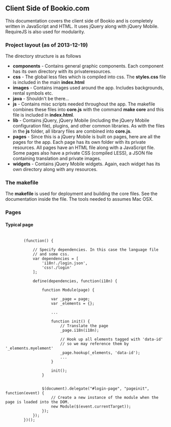 <h2>Client Side of Bookio.com</h2>

This documentation covers the client side of Bookio and is completely written in JavaScript and HTML. It uses jQuery along with jQuery Mobile. RequireJS is also used for modularity.

<h3>Project layout (as of 2013-12-19)</h3>
The directory structure is as follows
<ul>
  <li>
    <b>components</b> - Contains general graphic components. Each component has 
	its own directory with its privateresources.
  </li>
    
  <li>
    <b>css</b> - The global less files which is compiled into css. 
    The <b>styles.css</b> file is included in the main <b>index.html</b>
  </li>

  <li>
    <b>images</b> - Contains images used around the app. Includes backgrounds, rental symbols etc.
  </li>

  <li>
    <b>java</b> - Shouldn't be there... 
  </li>

  <li>
    <b>js</b> - Contains misc scripts needed throughout the app. The makefile combines these files
    into <b>core.js</b> with the command <b>make core</b> and this file is included in <b>index.html</b>. 
  </li>

  <li>
    <b>lib</b> - Contains jQuery, jQuery Mobile (including the jQuery Mobile configuration file), 
	plugins, and other common libraries. As with the files in the <b>js</b> folder, all library files
	are combined into <b>core.js</b>.
  </li>

  <li>
    <b>pages</b> - Since this is a jQuery Mobile is built on pages, here are all the pages for the app.
    Each page has its own folder with its private resources. All pages have an HTML file along with a JavaScript file.
    Some pages also have a private CSS (compiled LESS), a JSON file containing translation and private images.
  </li>

  <li>
    <b>widgets</b> - Contains jQuery Mobile widgets. Again, each widget has its own directory along with any resources.
  </li>


</ul>


<h3>The makefile</h3>
The <b>makefile</b> is used for deployment and building the core files. See the documentation inside the file. The tools
needed to assumes Mac OSX.

<h3>Pages</h3>

<h4>Typical page</h4>

<pre>
	<code>
		(function() {
		
			// Specify dependencies. In this case the language file
			// and some css.
			var dependencies = [
				'i18n!./login.json',
				'css!./login'
			];
			
			define(dependencies, function(i18n) {
				
				function Module(page) {
		
					var _page = page;
					var _elements = {};
		
					...
					
					function init() {
						// Translate the page
						_page.i18n(i18n);
						
						// Hook up all elements tagged with 'data-id'
						// so we may reference them by '_elements.myelement'
						_page.hookup(_elements, 'data-id');
						...
					}
		
					init();
				}
		
		
				$(document).delegate("#login-page", "pageinit", function(event) {
					// Create a new instance of the module when the page is loaded into the DOM.
					new Module($(event.currentTarget));
				});
			});
		})();
	
	</code>
</pre>